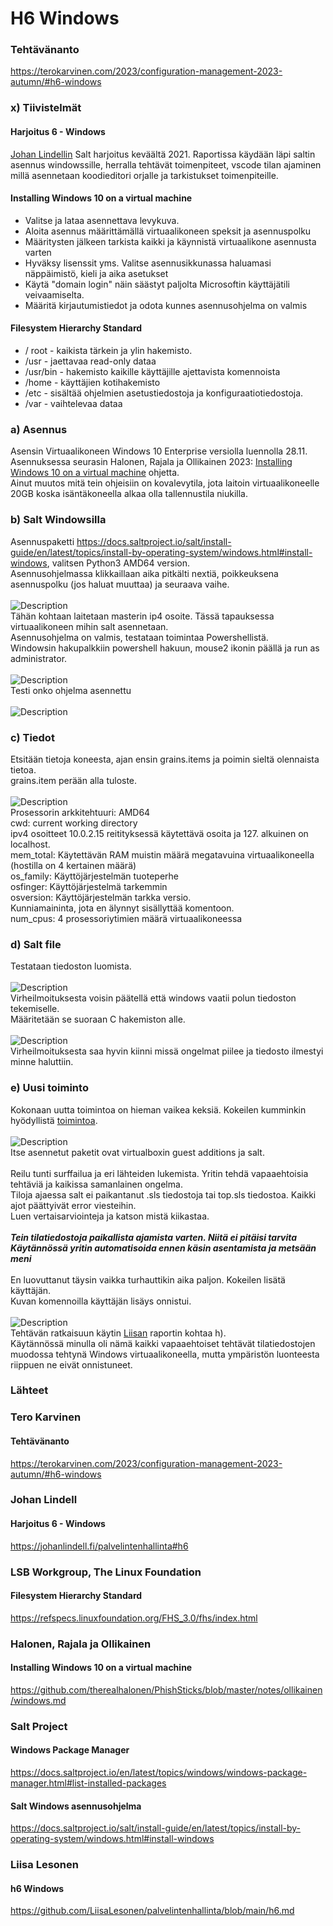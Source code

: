 # H6 Windows
### Tehtävänanto
https://terokarvinen.com/2023/configuration-management-2023-autumn/#h6-windows
### x) Tiivistelmät
#### Harjoitus 6 - Windows
<a href="https://johanlindell.fi/palvelintenhallinta#h6">Johan Lindellin</a> Salt harjoitus keväältä 2021. Raportissa käydään läpi saltin asennus windowssille, herralla tehtävät toimenpiteet, vscode tilan ajaminen millä asennetaan koodieditori orjalle ja tarkistukset toimenpiteille. <br>
#### Installing Windows 10 on a virtual machine
- Valitse ja lataa asennettava levykuva.
- Aloita asennus määrittämällä virtuaalikoneen speksit ja asennuspolku
- Määritysten jälkeen tarkista kaikki ja käynnistä virtuaalikone asennusta varten
- Hyväksy lisenssit yms. Valitse asennusikkunassa haluamasi näppäimistö, kieli ja aika asetukset
- Käytä "domain login" näin säästyt paljolta Microsoftin käyttäjätili veivaamiselta.
- Määritä kirjautumistiedot ja odota kunnes asennusohjelma on valmis
#### Filesystem Hierarchy Standard
- / root - kaikista tärkein ja ylin hakemisto.
- /usr - jaettavaa read-only dataa
- /usr/bin - hakemisto kaikille käyttäjille ajettavista komennoista
- /home - käyttäjien kotihakemisto
- /etc -  sisältää ohjelmien asetustiedostoja ja konfiguraatiotiedostoja.
- /var - vaihtelevaa dataa
### a) Asennus
Asensin Virtuaalikoneen Windows 10 Enterprise versiolla luennolla 28.11. <br>
Asennuksessa seurasin Halonen, Rajala ja Ollikainen 2023: <a href="https://github.com/therealhalonen/PhishSticks/blob/master/notes/ollikainen/windows.md">Installing Windows 10 on a virtual machine</a> ohjetta. <br>
Ainut muutos mitä tein ohjeisiin on kovalevytila, jota laitoin virtuaalikoneelle 20GB koska isäntäkoneella alkaa olla tallennustila niukilla. <br>
### b) Salt Windowsilla
Asennuspaketti https://docs.saltproject.io/salt/install-guide/en/latest/topics/install-by-operating-system/windows.html#install-windows, valitsen Python3 AMD64 version. <br>
Asennusohjelmassa klikkaillaan aika pitkälti nextiä, poikkeuksena asennuspolku (jos haluat muuttaa) ja seuraava vaihe. <br>
<br>
![Description](ip4.png)
<br>
Tähän kohtaan laitetaan masterin ip4 osoite. Tässä tapauksessa virtuaalikoneen mihin salt asennetaan. <br>
Asennusohjelma on valmis, testataan toimintaa Powershellistä. <br>
Windowsin hakupalkkiin powershell hakuun, mouse2 ikonin päällä ja run as administrator. <br>
<br>
![Description](power.png)
<br>
Testi onko ohjelma asennettu <br>
<br>
![Description](version.png)
<br>
### c) Tiedot
Etsitään tietoja koneesta, ajan ensin grains.items ja poimin sieltä olennaista tietoa.<br>
grains.item perään alla tuloste. <br>
<br>
![Description](grains.png)
<br>
Prosessorin arkkitehtuuri: AMD64 <br>
cwd: current working directory <br>
ipv4 osoitteet 10.0.2.15 reitityksessä käytettävä osoita ja 127. alkuinen on localhost. <br>
mem_total: Käytettävän RAM muistin määrä megatavuina virtuaalikoneella (hostilla on 4 kertainen määrä) <br>
os_family: Käyttöjärjestelmän tuoteperhe <br>
osfinger: Käyttöjärjestelmä tarkemmin<br>
osversion: Käyttöjärjestelmän tarkka versio.<br>
Kunniamaininta, jota en älynnyt sisällyttää komentoon. <br>
num_cpus: 4 prosessoriytimien määrä virtuaalikoneessa  <br>
### d) Salt file
Testataan tiedoston luomista. <br>
<br>
![Description](file.png)
<br>
Virheilmoituksesta voisin päätellä että windows vaatii polun tiedoston tekemiselle. <br>
Määritetään se suoraan C hakemiston alle. <br>
<br>
![Description](file2.png)
<br>
Virheilmoituksesta saa hyvin kiinni missä ongelmat piilee ja tiedosto ilmestyi minne haluttiin. <br>
### e) Uusi toiminto
Kokonaan uutta toimintoa on hieman vaikea keksiä. Kokeilen kumminkin hyödyllistä <a href="https://docs.saltproject.io/en/latest/topics/windows/windows-package-manager.html#list-installed-packages">toimintoa</a>.<br>
<br>
![Description](pkgs.png)
<br>
Itse asennetut paketit ovat virtualboxin guest additions ja salt. <br>
<br>
Reilu tunti surffailua ja eri lähteiden lukemista. Yritin tehdä vapaaehtoisia tehtäviä ja kaikissa samanlainen ongelma.<br>
Tiloja ajaessa salt ei paikantanut .sls tiedostoja tai top.sls tiedostoa. Kaikki ajot päättyivät error viesteihin. <br> 
Luen vertaisarviointeja ja katson mistä kiikastaa. <br>
<br>
***Tein tilatiedostoja paikallista ajamista varten. Niitä ei pitäisi tarvita***<br>
***Käytännössä yritin automatisoida ennen käsin asentamista ja metsään meni***<br>
<br>
En luovuttanut täysin vaikka turhauttikin aika paljon. Kokeilen lisätä käyttäjän. <br>
Kuvan komennoilla käyttäjän lisäys onnistui. <br>
<br>
![Description](user.png)
<br>
Tehtävän ratkaisuun käytin <a href="https://github.com/LiisaLesonen/palvelintenhallinta/blob/main/h6.md">Liisan</a> raportin kohtaa h).<br>
Käytännössä minulla oli nämä kaikki vapaaehtoiset tehtävät tilatiedostojen muodossa tehtynä Windows virtuaalikoneella, mutta ympäristön luonteesta riippuen ne eivät onnistuneet. <br>
### Lähteet
### Tero Karvinen
#### Tehtävänanto
https://terokarvinen.com/2023/configuration-management-2023-autumn/#h6-windows
### Johan Lindell
#### Harjoitus 6 - Windows
https://johanlindell.fi/palvelintenhallinta#h6
### LSB Workgroup, The Linux Foundation
#### Filesystem Hierarchy Standard
https://refspecs.linuxfoundation.org/FHS_3.0/fhs/index.html
### Halonen, Rajala ja Ollikainen
#### Installing Windows 10 on a virtual machine
https://github.com/therealhalonen/PhishSticks/blob/master/notes/ollikainen/windows.md
### Salt Project
#### Windows Package Manager
https://docs.saltproject.io/en/latest/topics/windows/windows-package-manager.html#list-installed-packages
#### Salt Windows asennusohjelma
https://docs.saltproject.io/salt/install-guide/en/latest/topics/install-by-operating-system/windows.html#install-windows
### Liisa Lesonen
#### h6 Windows
https://github.com/LiisaLesonen/palvelintenhallinta/blob/main/h6.md
